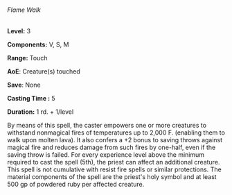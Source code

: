 ###### Flame Walk

**Level:** 3

**Components:** V, S, M

**Range:** Touch

**AoE**: Creature(s) touched

**Save**: None

**Casting Time :** 5

**Duration:** 1 rd. + 1/level

By means of this spell, the caster empowers one or more creatures to withstand nonmagical fires of temperatures up to 2,000 F. (enabling them to walk upon molten lava). It also confers a +2 bonus to saving throws against magical fire and reduces damage from such fires by one-half, even if the saving throw is failed. For every experience level above the minimum required to cast the spell (5th), the priest can affect an additional creature. This spell is not cumulative with resist fire spells or similar protections. The material components of the spell are the priest's holy symbol and at least 500 gp of powdered ruby per affected creature.
